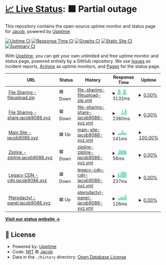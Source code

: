 # [📈 Live Status](https://status.jacob9086.xyz): <!--live status--> **🟧 Partial outage**

This repository contains the open-source uptime monitor and status page for [Jacob](jacob9086.xyz), powered by [Upptime](https://github.com/upptime/upptime).

[![Uptime CI](https://github.com/jacobvd0/status.jacob9086.xyz/workflows/Uptime%20CI/badge.svg)](https://github.com/jacobvd0/status.jacob9086.xyz/actions?query=workflow%3A%22Uptime+CI%22)
[![Response Time CI](https://github.com/jacobvd0/status.jacob9086.xyz/workflows/Response%20Time%20CI/badge.svg)](https://github.com/jacobvd0/status.jacob9086.xyz/actions?query=workflow%3A%22Response+Time+CI%22)
[![Graphs CI](https://github.com/jacobvd0/status.jacob9086.xyz/workflows/Graphs%20CI/badge.svg)](https://github.com/jacobvd0/status.jacob9086.xyz/actions?query=workflow%3A%22Graphs+CI%22)
[![Static Site CI](https://github.com/jacobvd0/status.jacob9086.xyz/workflows/Static%20Site%20CI/badge.svg)](https://github.com/jacobvd0/status.jacob9086.xyz/actions?query=workflow%3A%22Static+Site+CI%22)
[![Summary CI](https://github.com/jacobvd0/status.jacob9086.xyz/workflows/Summary%20CI/badge.svg)](https://github.com/jacobvd0/status.jacob9086.xyz/actions?query=workflow%3A%22Summary+CI%22)

With [Upptime](https://upptime.js.org), you can get your own unlimited and free uptime monitor and status page, powered entirely by a GitHub repository. We use [Issues](https://github.com/jacobvd0/status.jacob9086.xyz/issues) as incident reports, [Actions](https://github.com/jacobvd0/status.jacob9086.xyz/actions) as uptime monitors, and [Pages](https://status.jacob9086.xyz) for the status page.

<!--start: status pages-->
<!-- This summary is generated by Upptime (https://github.com/upptime/upptime) -->
<!-- Do not edit this manually, your changes will be overwritten -->
<!-- prettier-ignore -->
| URL | Status | History | Response Time | Uptime |
| --- | ------ | ------- | ------------- | ------ |
| <img alt="" src="https://icons.duckduckgo.com/ip3/fileupload.zip.ico" height="13"> [File Sharing - fileupload.zip](https://fileupload.zip) | 🟥 Down | [file-sharing-fileupload-zip.yml](https://github.com/jacobvd0/status.jacob9086.xyz/commits/HEAD/history/file-sharing-fileupload-zip.yml) | <details><summary><img alt="Response time graph" src="./graphs/file-sharing-fileupload-zip/response-time-week.png" height="20"> 3132ms</summary><br><a href="https://status.jacob9086.xyz/history/file-sharing-fileupload-zip"><img alt="Response time 3373" src="https://img.shields.io/endpoint?url=https%3A%2F%2Fraw.githubusercontent.com%2Fjacobvd0%2Fstatus.jacob9086.xyz%2FHEAD%2Fapi%2Ffile-sharing-fileupload-zip%2Fresponse-time.json"></a><br><a href="https://status.jacob9086.xyz/history/file-sharing-fileupload-zip"><img alt="24-hour response time 243" src="https://img.shields.io/endpoint?url=https%3A%2F%2Fraw.githubusercontent.com%2Fjacobvd0%2Fstatus.jacob9086.xyz%2FHEAD%2Fapi%2Ffile-sharing-fileupload-zip%2Fresponse-time-day.json"></a><br><a href="https://status.jacob9086.xyz/history/file-sharing-fileupload-zip"><img alt="7-day response time 3132" src="https://img.shields.io/endpoint?url=https%3A%2F%2Fraw.githubusercontent.com%2Fjacobvd0%2Fstatus.jacob9086.xyz%2FHEAD%2Fapi%2Ffile-sharing-fileupload-zip%2Fresponse-time-week.json"></a><br><a href="https://status.jacob9086.xyz/history/file-sharing-fileupload-zip"><img alt="30-day response time 3676" src="https://img.shields.io/endpoint?url=https%3A%2F%2Fraw.githubusercontent.com%2Fjacobvd0%2Fstatus.jacob9086.xyz%2FHEAD%2Fapi%2Ffile-sharing-fileupload-zip%2Fresponse-time-month.json"></a><br><a href="https://status.jacob9086.xyz/history/file-sharing-fileupload-zip"><img alt="1-year response time 3373" src="https://img.shields.io/endpoint?url=https%3A%2F%2Fraw.githubusercontent.com%2Fjacobvd0%2Fstatus.jacob9086.xyz%2FHEAD%2Fapi%2Ffile-sharing-fileupload-zip%2Fresponse-time-year.json"></a></details> | <details><summary><a href="https://status.jacob9086.xyz/history/file-sharing-fileupload-zip">0.00%</a></summary><a href="https://status.jacob9086.xyz/history/file-sharing-fileupload-zip"><img alt="All-time uptime 94.48%" src="https://img.shields.io/endpoint?url=https%3A%2F%2Fraw.githubusercontent.com%2Fjacobvd0%2Fstatus.jacob9086.xyz%2FHEAD%2Fapi%2Ffile-sharing-fileupload-zip%2Fuptime.json"></a><br><a href="https://status.jacob9086.xyz/history/file-sharing-fileupload-zip"><img alt="24-hour uptime 0.00%" src="https://img.shields.io/endpoint?url=https%3A%2F%2Fraw.githubusercontent.com%2Fjacobvd0%2Fstatus.jacob9086.xyz%2FHEAD%2Fapi%2Ffile-sharing-fileupload-zip%2Fuptime-day.json"></a><br><a href="https://status.jacob9086.xyz/history/file-sharing-fileupload-zip"><img alt="7-day uptime 0.00%" src="https://img.shields.io/endpoint?url=https%3A%2F%2Fraw.githubusercontent.com%2Fjacobvd0%2Fstatus.jacob9086.xyz%2FHEAD%2Fapi%2Ffile-sharing-fileupload-zip%2Fuptime-week.json"></a><br><a href="https://status.jacob9086.xyz/history/file-sharing-fileupload-zip"><img alt="30-day uptime 74.44%" src="https://img.shields.io/endpoint?url=https%3A%2F%2Fraw.githubusercontent.com%2Fjacobvd0%2Fstatus.jacob9086.xyz%2FHEAD%2Fapi%2Ffile-sharing-fileupload-zip%2Fuptime-month.json"></a><br><a href="https://status.jacob9086.xyz/history/file-sharing-fileupload-zip"><img alt="1-year uptime 94.48%" src="https://img.shields.io/endpoint?url=https%3A%2F%2Fraw.githubusercontent.com%2Fjacobvd0%2Fstatus.jacob9086.xyz%2FHEAD%2Fapi%2Ffile-sharing-fileupload-zip%2Fuptime-year.json"></a></details>
| <img alt="" src="https://icons.duckduckgo.com/ip3/share.jacob9086.xyz.ico" height="13"> [File Sharing - share.jacob9086.xyz](https://share.jacob9086.xyz) | 🟥 Down | [file-sharing-share-jacob9086-xyz.yml](https://github.com/jacobvd0/status.jacob9086.xyz/commits/HEAD/history/file-sharing-share-jacob9086-xyz.yml) | <details><summary><img alt="Response time graph" src="./graphs/file-sharing-share-jacob9086-xyz/response-time-week.png" height="20"> 2380ms</summary><br><a href="https://status.jacob9086.xyz/history/file-sharing-share-jacob9086-xyz"><img alt="Response time 2499" src="https://img.shields.io/endpoint?url=https%3A%2F%2Fraw.githubusercontent.com%2Fjacobvd0%2Fstatus.jacob9086.xyz%2FHEAD%2Fapi%2Ffile-sharing-share-jacob9086-xyz%2Fresponse-time.json"></a><br><a href="https://status.jacob9086.xyz/history/file-sharing-share-jacob9086-xyz"><img alt="24-hour response time 5213" src="https://img.shields.io/endpoint?url=https%3A%2F%2Fraw.githubusercontent.com%2Fjacobvd0%2Fstatus.jacob9086.xyz%2FHEAD%2Fapi%2Ffile-sharing-share-jacob9086-xyz%2Fresponse-time-day.json"></a><br><a href="https://status.jacob9086.xyz/history/file-sharing-share-jacob9086-xyz"><img alt="7-day response time 2380" src="https://img.shields.io/endpoint?url=https%3A%2F%2Fraw.githubusercontent.com%2Fjacobvd0%2Fstatus.jacob9086.xyz%2FHEAD%2Fapi%2Ffile-sharing-share-jacob9086-xyz%2Fresponse-time-week.json"></a><br><a href="https://status.jacob9086.xyz/history/file-sharing-share-jacob9086-xyz"><img alt="30-day response time 2067" src="https://img.shields.io/endpoint?url=https%3A%2F%2Fraw.githubusercontent.com%2Fjacobvd0%2Fstatus.jacob9086.xyz%2FHEAD%2Fapi%2Ffile-sharing-share-jacob9086-xyz%2Fresponse-time-month.json"></a><br><a href="https://status.jacob9086.xyz/history/file-sharing-share-jacob9086-xyz"><img alt="1-year response time 2499" src="https://img.shields.io/endpoint?url=https%3A%2F%2Fraw.githubusercontent.com%2Fjacobvd0%2Fstatus.jacob9086.xyz%2FHEAD%2Fapi%2Ffile-sharing-share-jacob9086-xyz%2Fresponse-time-year.json"></a></details> | <details><summary><a href="https://status.jacob9086.xyz/history/file-sharing-share-jacob9086-xyz">0.00%</a></summary><a href="https://status.jacob9086.xyz/history/file-sharing-share-jacob9086-xyz"><img alt="All-time uptime 94.49%" src="https://img.shields.io/endpoint?url=https%3A%2F%2Fraw.githubusercontent.com%2Fjacobvd0%2Fstatus.jacob9086.xyz%2FHEAD%2Fapi%2Ffile-sharing-share-jacob9086-xyz%2Fuptime.json"></a><br><a href="https://status.jacob9086.xyz/history/file-sharing-share-jacob9086-xyz"><img alt="24-hour uptime 0.00%" src="https://img.shields.io/endpoint?url=https%3A%2F%2Fraw.githubusercontent.com%2Fjacobvd0%2Fstatus.jacob9086.xyz%2FHEAD%2Fapi%2Ffile-sharing-share-jacob9086-xyz%2Fuptime-day.json"></a><br><a href="https://status.jacob9086.xyz/history/file-sharing-share-jacob9086-xyz"><img alt="7-day uptime 0.00%" src="https://img.shields.io/endpoint?url=https%3A%2F%2Fraw.githubusercontent.com%2Fjacobvd0%2Fstatus.jacob9086.xyz%2FHEAD%2Fapi%2Ffile-sharing-share-jacob9086-xyz%2Fuptime-week.json"></a><br><a href="https://status.jacob9086.xyz/history/file-sharing-share-jacob9086-xyz"><img alt="30-day uptime 74.44%" src="https://img.shields.io/endpoint?url=https%3A%2F%2Fraw.githubusercontent.com%2Fjacobvd0%2Fstatus.jacob9086.xyz%2FHEAD%2Fapi%2Ffile-sharing-share-jacob9086-xyz%2Fuptime-month.json"></a><br><a href="https://status.jacob9086.xyz/history/file-sharing-share-jacob9086-xyz"><img alt="1-year uptime 94.49%" src="https://img.shields.io/endpoint?url=https%3A%2F%2Fraw.githubusercontent.com%2Fjacobvd0%2Fstatus.jacob9086.xyz%2FHEAD%2Fapi%2Ffile-sharing-share-jacob9086-xyz%2Fuptime-year.json"></a></details>
| <img alt="" src="https://icons.duckduckgo.com/ip3/jacob9086.xyz.ico" height="13"> [Main Site - jacob9086.xyz](https://jacob9086.xyz) | 🟩 Up | [main-site-jacob9086-xyz.yml](https://github.com/jacobvd0/status.jacob9086.xyz/commits/HEAD/history/main-site-jacob9086-xyz.yml) | <details><summary><img alt="Response time graph" src="./graphs/main-site-jacob9086-xyz/response-time-week.png" height="20"> 141ms</summary><br><a href="https://status.jacob9086.xyz/history/main-site-jacob9086-xyz"><img alt="Response time 125" src="https://img.shields.io/endpoint?url=https%3A%2F%2Fraw.githubusercontent.com%2Fjacobvd0%2Fstatus.jacob9086.xyz%2FHEAD%2Fapi%2Fmain-site-jacob9086-xyz%2Fresponse-time.json"></a><br><a href="https://status.jacob9086.xyz/history/main-site-jacob9086-xyz"><img alt="24-hour response time 120" src="https://img.shields.io/endpoint?url=https%3A%2F%2Fraw.githubusercontent.com%2Fjacobvd0%2Fstatus.jacob9086.xyz%2FHEAD%2Fapi%2Fmain-site-jacob9086-xyz%2Fresponse-time-day.json"></a><br><a href="https://status.jacob9086.xyz/history/main-site-jacob9086-xyz"><img alt="7-day response time 141" src="https://img.shields.io/endpoint?url=https%3A%2F%2Fraw.githubusercontent.com%2Fjacobvd0%2Fstatus.jacob9086.xyz%2FHEAD%2Fapi%2Fmain-site-jacob9086-xyz%2Fresponse-time-week.json"></a><br><a href="https://status.jacob9086.xyz/history/main-site-jacob9086-xyz"><img alt="30-day response time 128" src="https://img.shields.io/endpoint?url=https%3A%2F%2Fraw.githubusercontent.com%2Fjacobvd0%2Fstatus.jacob9086.xyz%2FHEAD%2Fapi%2Fmain-site-jacob9086-xyz%2Fresponse-time-month.json"></a><br><a href="https://status.jacob9086.xyz/history/main-site-jacob9086-xyz"><img alt="1-year response time 125" src="https://img.shields.io/endpoint?url=https%3A%2F%2Fraw.githubusercontent.com%2Fjacobvd0%2Fstatus.jacob9086.xyz%2FHEAD%2Fapi%2Fmain-site-jacob9086-xyz%2Fresponse-time-year.json"></a></details> | <details><summary><a href="https://status.jacob9086.xyz/history/main-site-jacob9086-xyz">100.00%</a></summary><a href="https://status.jacob9086.xyz/history/main-site-jacob9086-xyz"><img alt="All-time uptime 99.99%" src="https://img.shields.io/endpoint?url=https%3A%2F%2Fraw.githubusercontent.com%2Fjacobvd0%2Fstatus.jacob9086.xyz%2FHEAD%2Fapi%2Fmain-site-jacob9086-xyz%2Fuptime.json"></a><br><a href="https://status.jacob9086.xyz/history/main-site-jacob9086-xyz"><img alt="24-hour uptime 100.00%" src="https://img.shields.io/endpoint?url=https%3A%2F%2Fraw.githubusercontent.com%2Fjacobvd0%2Fstatus.jacob9086.xyz%2FHEAD%2Fapi%2Fmain-site-jacob9086-xyz%2Fuptime-day.json"></a><br><a href="https://status.jacob9086.xyz/history/main-site-jacob9086-xyz"><img alt="7-day uptime 100.00%" src="https://img.shields.io/endpoint?url=https%3A%2F%2Fraw.githubusercontent.com%2Fjacobvd0%2Fstatus.jacob9086.xyz%2FHEAD%2Fapi%2Fmain-site-jacob9086-xyz%2Fuptime-week.json"></a><br><a href="https://status.jacob9086.xyz/history/main-site-jacob9086-xyz"><img alt="30-day uptime 100.00%" src="https://img.shields.io/endpoint?url=https%3A%2F%2Fraw.githubusercontent.com%2Fjacobvd0%2Fstatus.jacob9086.xyz%2FHEAD%2Fapi%2Fmain-site-jacob9086-xyz%2Fuptime-month.json"></a><br><a href="https://status.jacob9086.xyz/history/main-site-jacob9086-xyz"><img alt="1-year uptime 99.99%" src="https://img.shields.io/endpoint?url=https%3A%2F%2Fraw.githubusercontent.com%2Fjacobvd0%2Fstatus.jacob9086.xyz%2FHEAD%2Fapi%2Fmain-site-jacob9086-xyz%2Fuptime-year.json"></a></details>
| <img alt="" src="https://icons.duckduckgo.com/ip3/zipline.jacob9086.xyz.ico" height="13"> [Zipline - zipline.jacob9086.xyz](https://zipline.jacob9086.xyz) | 🟥 Down | [zipline-zipline-jacob9086-xyz.yml](https://github.com/jacobvd0/status.jacob9086.xyz/commits/HEAD/history/zipline-zipline-jacob9086-xyz.yml) | <details><summary><img alt="Response time graph" src="./graphs/zipline-zipline-jacob9086-xyz/response-time-week.png" height="20"> 56ms</summary><br><a href="https://status.jacob9086.xyz/history/zipline-zipline-jacob9086-xyz"><img alt="Response time 729" src="https://img.shields.io/endpoint?url=https%3A%2F%2Fraw.githubusercontent.com%2Fjacobvd0%2Fstatus.jacob9086.xyz%2FHEAD%2Fapi%2Fzipline-zipline-jacob9086-xyz%2Fresponse-time.json"></a><br><a href="https://status.jacob9086.xyz/history/zipline-zipline-jacob9086-xyz"><img alt="24-hour response time 53" src="https://img.shields.io/endpoint?url=https%3A%2F%2Fraw.githubusercontent.com%2Fjacobvd0%2Fstatus.jacob9086.xyz%2FHEAD%2Fapi%2Fzipline-zipline-jacob9086-xyz%2Fresponse-time-day.json"></a><br><a href="https://status.jacob9086.xyz/history/zipline-zipline-jacob9086-xyz"><img alt="7-day response time 56" src="https://img.shields.io/endpoint?url=https%3A%2F%2Fraw.githubusercontent.com%2Fjacobvd0%2Fstatus.jacob9086.xyz%2FHEAD%2Fapi%2Fzipline-zipline-jacob9086-xyz%2Fresponse-time-week.json"></a><br><a href="https://status.jacob9086.xyz/history/zipline-zipline-jacob9086-xyz"><img alt="30-day response time 622" src="https://img.shields.io/endpoint?url=https%3A%2F%2Fraw.githubusercontent.com%2Fjacobvd0%2Fstatus.jacob9086.xyz%2FHEAD%2Fapi%2Fzipline-zipline-jacob9086-xyz%2Fresponse-time-month.json"></a><br><a href="https://status.jacob9086.xyz/history/zipline-zipline-jacob9086-xyz"><img alt="1-year response time 729" src="https://img.shields.io/endpoint?url=https%3A%2F%2Fraw.githubusercontent.com%2Fjacobvd0%2Fstatus.jacob9086.xyz%2FHEAD%2Fapi%2Fzipline-zipline-jacob9086-xyz%2Fresponse-time-year.json"></a></details> | <details><summary><a href="https://status.jacob9086.xyz/history/zipline-zipline-jacob9086-xyz">0.00%</a></summary><a href="https://status.jacob9086.xyz/history/zipline-zipline-jacob9086-xyz"><img alt="All-time uptime 65.63%" src="https://img.shields.io/endpoint?url=https%3A%2F%2Fraw.githubusercontent.com%2Fjacobvd0%2Fstatus.jacob9086.xyz%2FHEAD%2Fapi%2Fzipline-zipline-jacob9086-xyz%2Fuptime.json"></a><br><a href="https://status.jacob9086.xyz/history/zipline-zipline-jacob9086-xyz"><img alt="24-hour uptime 0.00%" src="https://img.shields.io/endpoint?url=https%3A%2F%2Fraw.githubusercontent.com%2Fjacobvd0%2Fstatus.jacob9086.xyz%2FHEAD%2Fapi%2Fzipline-zipline-jacob9086-xyz%2Fuptime-day.json"></a><br><a href="https://status.jacob9086.xyz/history/zipline-zipline-jacob9086-xyz"><img alt="7-day uptime 0.00%" src="https://img.shields.io/endpoint?url=https%3A%2F%2Fraw.githubusercontent.com%2Fjacobvd0%2Fstatus.jacob9086.xyz%2FHEAD%2Fapi%2Fzipline-zipline-jacob9086-xyz%2Fuptime-week.json"></a><br><a href="https://status.jacob9086.xyz/history/zipline-zipline-jacob9086-xyz"><img alt="30-day uptime 43.93%" src="https://img.shields.io/endpoint?url=https%3A%2F%2Fraw.githubusercontent.com%2Fjacobvd0%2Fstatus.jacob9086.xyz%2FHEAD%2Fapi%2Fzipline-zipline-jacob9086-xyz%2Fuptime-month.json"></a><br><a href="https://status.jacob9086.xyz/history/zipline-zipline-jacob9086-xyz"><img alt="1-year uptime 65.63%" src="https://img.shields.io/endpoint?url=https%3A%2F%2Fraw.githubusercontent.com%2Fjacobvd0%2Fstatus.jacob9086.xyz%2FHEAD%2Fapi%2Fzipline-zipline-jacob9086-xyz%2Fuptime-year.json"></a></details>
| <img alt="" src="https://icons.duckduckgo.com/ip3/cdn.jacob9086.xyz.ico" height="13"> [Legacy CDN - cdn.jacob9086.xyz](https://cdn.jacob9086.xyz) | 🟥 Down | [legacy-cdn-cdn-jacob9086-xyz.yml](https://github.com/jacobvd0/status.jacob9086.xyz/commits/HEAD/history/legacy-cdn-cdn-jacob9086-xyz.yml) | <details><summary><img alt="Response time graph" src="./graphs/legacy-cdn-cdn-jacob9086-xyz/response-time-week.png" height="20"> 237ms</summary><br><a href="https://status.jacob9086.xyz/history/legacy-cdn-cdn-jacob9086-xyz"><img alt="Response time 180" src="https://img.shields.io/endpoint?url=https%3A%2F%2Fraw.githubusercontent.com%2Fjacobvd0%2Fstatus.jacob9086.xyz%2FHEAD%2Fapi%2Flegacy-cdn-cdn-jacob9086-xyz%2Fresponse-time.json"></a><br><a href="https://status.jacob9086.xyz/history/legacy-cdn-cdn-jacob9086-xyz"><img alt="24-hour response time 223" src="https://img.shields.io/endpoint?url=https%3A%2F%2Fraw.githubusercontent.com%2Fjacobvd0%2Fstatus.jacob9086.xyz%2FHEAD%2Fapi%2Flegacy-cdn-cdn-jacob9086-xyz%2Fresponse-time-day.json"></a><br><a href="https://status.jacob9086.xyz/history/legacy-cdn-cdn-jacob9086-xyz"><img alt="7-day response time 237" src="https://img.shields.io/endpoint?url=https%3A%2F%2Fraw.githubusercontent.com%2Fjacobvd0%2Fstatus.jacob9086.xyz%2FHEAD%2Fapi%2Flegacy-cdn-cdn-jacob9086-xyz%2Fresponse-time-week.json"></a><br><a href="https://status.jacob9086.xyz/history/legacy-cdn-cdn-jacob9086-xyz"><img alt="30-day response time 196" src="https://img.shields.io/endpoint?url=https%3A%2F%2Fraw.githubusercontent.com%2Fjacobvd0%2Fstatus.jacob9086.xyz%2FHEAD%2Fapi%2Flegacy-cdn-cdn-jacob9086-xyz%2Fresponse-time-month.json"></a><br><a href="https://status.jacob9086.xyz/history/legacy-cdn-cdn-jacob9086-xyz"><img alt="1-year response time 180" src="https://img.shields.io/endpoint?url=https%3A%2F%2Fraw.githubusercontent.com%2Fjacobvd0%2Fstatus.jacob9086.xyz%2FHEAD%2Fapi%2Flegacy-cdn-cdn-jacob9086-xyz%2Fresponse-time-year.json"></a></details> | <details><summary><a href="https://status.jacob9086.xyz/history/legacy-cdn-cdn-jacob9086-xyz">0.00%</a></summary><a href="https://status.jacob9086.xyz/history/legacy-cdn-cdn-jacob9086-xyz"><img alt="All-time uptime 94.39%" src="https://img.shields.io/endpoint?url=https%3A%2F%2Fraw.githubusercontent.com%2Fjacobvd0%2Fstatus.jacob9086.xyz%2FHEAD%2Fapi%2Flegacy-cdn-cdn-jacob9086-xyz%2Fuptime.json"></a><br><a href="https://status.jacob9086.xyz/history/legacy-cdn-cdn-jacob9086-xyz"><img alt="24-hour uptime 0.00%" src="https://img.shields.io/endpoint?url=https%3A%2F%2Fraw.githubusercontent.com%2Fjacobvd0%2Fstatus.jacob9086.xyz%2FHEAD%2Fapi%2Flegacy-cdn-cdn-jacob9086-xyz%2Fuptime-day.json"></a><br><a href="https://status.jacob9086.xyz/history/legacy-cdn-cdn-jacob9086-xyz"><img alt="7-day uptime 0.00%" src="https://img.shields.io/endpoint?url=https%3A%2F%2Fraw.githubusercontent.com%2Fjacobvd0%2Fstatus.jacob9086.xyz%2FHEAD%2Fapi%2Flegacy-cdn-cdn-jacob9086-xyz%2Fuptime-week.json"></a><br><a href="https://status.jacob9086.xyz/history/legacy-cdn-cdn-jacob9086-xyz"><img alt="30-day uptime 74.44%" src="https://img.shields.io/endpoint?url=https%3A%2F%2Fraw.githubusercontent.com%2Fjacobvd0%2Fstatus.jacob9086.xyz%2FHEAD%2Fapi%2Flegacy-cdn-cdn-jacob9086-xyz%2Fuptime-month.json"></a><br><a href="https://status.jacob9086.xyz/history/legacy-cdn-cdn-jacob9086-xyz"><img alt="1-year uptime 94.39%" src="https://img.shields.io/endpoint?url=https%3A%2F%2Fraw.githubusercontent.com%2Fjacobvd0%2Fstatus.jacob9086.xyz%2FHEAD%2Fapi%2Flegacy-cdn-cdn-jacob9086-xyz%2Fuptime-year.json"></a></details>
| <img alt="" src="https://icons.duckduckgo.com/ip3/panel.jacob9086.xyz.ico" height="13"> [Pterodactyl - panel.jacob9086.xyz](https://panel.jacob9086.xyz) | 🟩 Up | [pterodactyl-panel-jacob9086-xyz.yml](https://github.com/jacobvd0/status.jacob9086.xyz/commits/HEAD/history/pterodactyl-panel-jacob9086-xyz.yml) | <details><summary><img alt="Response time graph" src="./graphs/pterodactyl-panel-jacob9086-xyz/response-time-week.png" height="20"> 126ms</summary><br><a href="https://status.jacob9086.xyz/history/pterodactyl-panel-jacob9086-xyz"><img alt="Response time 825" src="https://img.shields.io/endpoint?url=https%3A%2F%2Fraw.githubusercontent.com%2Fjacobvd0%2Fstatus.jacob9086.xyz%2FHEAD%2Fapi%2Fpterodactyl-panel-jacob9086-xyz%2Fresponse-time.json"></a><br><a href="https://status.jacob9086.xyz/history/pterodactyl-panel-jacob9086-xyz"><img alt="24-hour response time 261" src="https://img.shields.io/endpoint?url=https%3A%2F%2Fraw.githubusercontent.com%2Fjacobvd0%2Fstatus.jacob9086.xyz%2FHEAD%2Fapi%2Fpterodactyl-panel-jacob9086-xyz%2Fresponse-time-day.json"></a><br><a href="https://status.jacob9086.xyz/history/pterodactyl-panel-jacob9086-xyz"><img alt="7-day response time 126" src="https://img.shields.io/endpoint?url=https%3A%2F%2Fraw.githubusercontent.com%2Fjacobvd0%2Fstatus.jacob9086.xyz%2FHEAD%2Fapi%2Fpterodactyl-panel-jacob9086-xyz%2Fresponse-time-week.json"></a><br><a href="https://status.jacob9086.xyz/history/pterodactyl-panel-jacob9086-xyz"><img alt="30-day response time 354" src="https://img.shields.io/endpoint?url=https%3A%2F%2Fraw.githubusercontent.com%2Fjacobvd0%2Fstatus.jacob9086.xyz%2FHEAD%2Fapi%2Fpterodactyl-panel-jacob9086-xyz%2Fresponse-time-month.json"></a><br><a href="https://status.jacob9086.xyz/history/pterodactyl-panel-jacob9086-xyz"><img alt="1-year response time 825" src="https://img.shields.io/endpoint?url=https%3A%2F%2Fraw.githubusercontent.com%2Fjacobvd0%2Fstatus.jacob9086.xyz%2FHEAD%2Fapi%2Fpterodactyl-panel-jacob9086-xyz%2Fresponse-time-year.json"></a></details> | <details><summary><a href="https://status.jacob9086.xyz/history/pterodactyl-panel-jacob9086-xyz">0.00%</a></summary><a href="https://status.jacob9086.xyz/history/pterodactyl-panel-jacob9086-xyz"><img alt="All-time uptime 88.97%" src="https://img.shields.io/endpoint?url=https%3A%2F%2Fraw.githubusercontent.com%2Fjacobvd0%2Fstatus.jacob9086.xyz%2FHEAD%2Fapi%2Fpterodactyl-panel-jacob9086-xyz%2Fuptime.json"></a><br><a href="https://status.jacob9086.xyz/history/pterodactyl-panel-jacob9086-xyz"><img alt="24-hour uptime 0.01%" src="https://img.shields.io/endpoint?url=https%3A%2F%2Fraw.githubusercontent.com%2Fjacobvd0%2Fstatus.jacob9086.xyz%2FHEAD%2Fapi%2Fpterodactyl-panel-jacob9086-xyz%2Fuptime-day.json"></a><br><a href="https://status.jacob9086.xyz/history/pterodactyl-panel-jacob9086-xyz"><img alt="7-day uptime 0.00%" src="https://img.shields.io/endpoint?url=https%3A%2F%2Fraw.githubusercontent.com%2Fjacobvd0%2Fstatus.jacob9086.xyz%2FHEAD%2Fapi%2Fpterodactyl-panel-jacob9086-xyz%2Fuptime-week.json"></a><br><a href="https://status.jacob9086.xyz/history/pterodactyl-panel-jacob9086-xyz"><img alt="30-day uptime 43.93%" src="https://img.shields.io/endpoint?url=https%3A%2F%2Fraw.githubusercontent.com%2Fjacobvd0%2Fstatus.jacob9086.xyz%2FHEAD%2Fapi%2Fpterodactyl-panel-jacob9086-xyz%2Fuptime-month.json"></a><br><a href="https://status.jacob9086.xyz/history/pterodactyl-panel-jacob9086-xyz"><img alt="1-year uptime 88.97%" src="https://img.shields.io/endpoint?url=https%3A%2F%2Fraw.githubusercontent.com%2Fjacobvd0%2Fstatus.jacob9086.xyz%2FHEAD%2Fapi%2Fpterodactyl-panel-jacob9086-xyz%2Fuptime-year.json"></a></details>

<!--end: status pages-->

[**Visit our status website →**](https://status.jacob9086.xyz)

## 📄 License

- Powered by: [Upptime](https://github.com/upptime/upptime)
- Code: [MIT](./LICENSE) © [Jacob](jacob9086.xyz)
- Data in the `./history` directory: [Open Database License](https://opendatacommons.org/licenses/odbl/1-0/)
